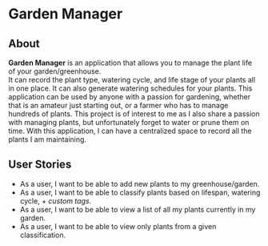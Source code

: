 
# Garden Manager


## About

**Garden Manager** is an application that allows you to manage the plant life of your garden/greenhouse.  
It can record the plant type, watering cycle, and life stage of your plants all in one place. It can also generate watering schedules for your plants. 
This application can be used by anyone with a passion for gardening, whether that is an amateur just starting out, or a farmer
who has to manage hundreds of plants. This project is of interest to me as I also share a passion with managing plants, but unfortunately forget to water or prune them on time. 
With this application, I can have a centralized space to record all the plants I am maintaining. 

## User Stories

- As a user, I want to be able to add new plants to my greenhouse/garden.
- As a user, I want to be able to classify plants based on lifespan, watering cycle, + *custom tags*.
- As a user, I want to be able to view a list of all my plants currently in my garden.
- As a user, I want to be able to view only plants from a given classification.

